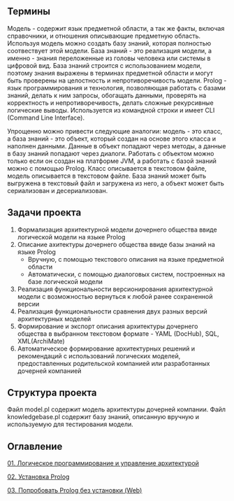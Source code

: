 ## Термины

Модель - содержит язык предметной области, а так же факты, включая справочники, и отношения описывающие предметную область. Используя модель можно создать базу знаний, которая полностью соотвествует этой модели.
База знаний - это реализация модели, а именно - знания переложенные из головы человека или системы в цифровой вид. База знаний строится с использованием модели, поэтому знания выражены в терминах предметной области и могут быть проверены на целостность и непротиворечивость модели.
Prolog - язык программирования и технология, позволяющая работать с базами знаний, делать к ним запросы, обогащать данными, проверять на корректность и непротиворечивость, делать сложные рекурсивные логические выводы. Используется из командной строки и имеет CLI (Command Line Interface).

Упрощенно можно привести следующие аналогии: модель - это класс, а база знаний - это объект, который создан на основе этого класса и наполнен данными. Данные в объект попадают через методы, а данные в базу знаний попадают через диалоги. Работать с объектом можно только если он создан на платформе JVM, а работать с базой знаний можно с помощью Prolog. Класс описывается в текстовом файле, модель описывается в текстовом файле. База знаний может быть выгружена в текстовый файл и загружена из него, а объект может быть сериализован и десериализован.

## Задачи проекта

1. Формализация архитектурной модели дочернего общества ввиде логической модели на языке Prolog
2. Описание ахитектуры дочернего общества ввиде базы знаний на языке Prolog
     - Вручную, с помощью текстового описания на языке предметной области
     - Автоматически, с помощью диалоговых систем, построенных на базе логической модели
4. Реализация функциональности версионирования архитектурной модели с возможностью вернуться к любой ранее сохраненной версии
5. Реализация функциональности сравнения двух разных версий архитектурных моделей
6. Формирование и экспорт описания архитектуры дочернего общества в выбранном текстовом формате - YAML (DocHub), SQL, XML(ArchiMate)
7. Автоматическое формирование архитектурных решений и рекомендаций с использований логических моделей, предоставленных родительской компанией или разработанных дочерней компанией

## Структура проекта

Файл model.pl содержит модель архитектуры дочерней компании. Файл knowledgebase.pl содержит базу знаний, описанную вручную и используемую для тестирования модели. 

## Оглавление

[01. Логическое программирование и управление архитектурой](https://github.com/xantia88/logic/wiki/%D0%9B%D0%BE%D0%B3%D0%B8%D1%87%D0%B5%D1%81%D0%BA%D0%BE%D0%B5-%D0%BF%D1%80%D0%BE%D0%B3%D1%80%D0%B0%D0%BC%D0%BC%D0%B8%D1%80%D0%BE%D0%B2%D0%B0%D0%BD%D0%B8%D0%B5)

[02. Установка Prolog](https://github.com/xantia88/logic/wiki/%D0%A3%D1%81%D1%82%D0%B0%D0%BD%D0%BE%D0%B2%D0%BA%D0%B0-Prolog)

[03. Попробовать Prolog без установки (Web)](https://github.com/xantia88/logic/wiki/%D0%9F%D0%BE%D0%BF%D1%80%D0%BE%D0%B1%D0%BE%D0%B2%D0%B0%D1%82%D1%8C-Prolog-%D0%B1%D0%B5%D0%B7-%D1%83%D1%81%D1%82%D0%B0%D0%BD%D0%BE%D0%B2%D0%BA%D0%B8-(Web))


  
  
  
